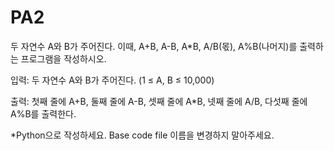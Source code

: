 # PA2

두 자연수 A와 B가 주어진다. 이때, A+B, A-B, A*B, A/B(몫), A%B(나머지)를 출력하는 프로그램을 작성하시오. 


입력: 두 자연수 A와 B가 주어진다. (1 ≤ A, B ≤ 10,000)


출력: 첫째 줄에 A+B, 둘째 줄에 A-B, 셋째 줄에 A*B, 넷째 줄에 A/B, 다섯째 줄에 A%B를 출력한다.


*Python으로 작성하세요. Base code file 이름을 변경하지 말아주세요.

